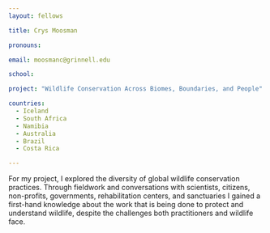 ```yaml
---
layout: fellows

title: Crys Moosman

pronouns: 

email: moosmanc@grinnell.edu

school: 

project: "Wildlife Conservation Across Biomes, Boundaries, and People"

countries:
  - Iceland
  - South Africa
  - Namibia
  - Australia
  - Brazil
  - Costa Rica

---
```


For my project, I explored the diversity of global wildlife conservation practices. Through fieldwork and conversations with scientists, citizens, non-profits, governments, rehabilitation centers, and sanctuaries I gained a first-hand knowledge about the work that is being done to protect and understand wildlife, despite the challenges both practitioners and wildlife face.